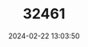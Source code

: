 ---
title: "32461"
category: "Vatica mangachapoi"
draft: false
date: 2024-02-22 13:03:50
languages:
  Tagalog: ["Narig"]
  Chinese: ["Qingpi"]
  Malay: ["Resak"]
---